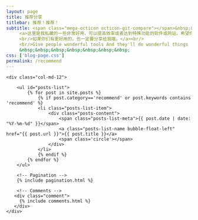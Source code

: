 ```yaml
---
layout: page
title: 推荐分享
titlebar: 推荐！推荐！
subtitle: <span class="mega-octicon octicon-git-compare"></span>&nbsp;&nbsp;
     <a>这里是我私藏的一些非常好用，可以提高效率或者达到特殊功能的软件或网站，希望你们可以喜欢。
     <br/>如果你们有更好用的，也一定要分享给我哦。</a><br/>
     <br/>Give people wonderful tools And they'll do wonderful things
     &nbsp;&nbsp;&nbsp;&nbsp;&nbsp;&nbsp;&nbsp;
css: ['blog-page.css']
permalink: /recommend
---
```


<div class="row">

    <div class="col-md-12">
    
        <ul id="posts-list">
            {% for post in site.posts %}
                {% if post.category=='recommend' or post.keywords contains 'recommend' %}
                <li class="posts-list-item">
                    <div class="posts-content">
                        <span class="posts-list-meta">{{ post.date | date: "%Y-%m-%d" }}</span>
                        <a class="posts-list-name bubble-float-left" href="{{ post.url }}">{{ post.title }}</a>
                        <span class='circle'></span>
                    </div>
                </li>
                {% endif %}
            {% endfor %}
        </ul> 
    
        <!-- Pagination -->
        {% include pagination.html %}
    
        <!-- Comments -->
       <div class="comment">
         {% include comments.html %}
       </div>
    </div>

</div>
<script>
    $(document).ready(function(){

        // Enable bootstrap tooltip
        $("body").tooltip({ selector: '[data-toggle=tooltip]' });
    
    });
</script>